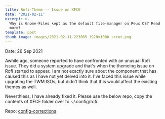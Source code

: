 ```yaml
---
title: Rofi-Theme -- Issue on XFCE
date: '2021-02-11'
excerpt: >-
  Why is Gnome-Files kept as the default file-manager on Peux OS? Read to know
  more!
template: post
thumb_image: images/2021-02-11-223005_1920x1080_scrot.png
---
```

Date: 26 Sep 2021

Awhile ago, someone reported to have confronted with an unusual Rofi issue.  They did a system upgrade and that's when the themeing issue on Rofi started to appear. I am not exactly sure about the component that has caused this as I have not yet delved into it. I've faced this issue while upgrating the TWM ISOs, but didn't think that this would affect the existing themes as well.

Neverthless, I have already fixed it. Please use the below repo, copy the contents of XFCE folder over to ~/.config/rofi.

Repo: [config-corrections](https://github.com/peux-os/config-corrections)



